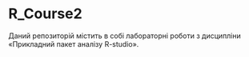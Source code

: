 # R_Course2

Даний репозиторій містить в собі лабораторні роботи з дисципліни «Прикладний пакет аналізу R-studio».
